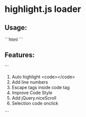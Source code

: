 # highlight.js loader

<h2>Usage:</h2>
```html
<link rel="stylesheet" href="styles/monokai_sublime.csss">
<script src="highlight.pack.js"></script>
<script src="highlightjs_loader.js"></script>
```

<h2>Features:</h2>
```
<ol>
<li>Auto highlight &lt;code&gt;&lt;/code&gt;</li>
<li>Add line numbers</li>
<li>Escape tags inside code tag</li>
<li>Improve Code Style</li>
<li>Add jQuery.niceScroll</li>
<li>Selection code onclick</li>
</ol>
```
